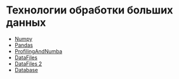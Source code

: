 # Технологии обработки больших данных

* [Numpy](https://github.com/AlexParog/TOBD_5sem/blob/main/01_numpy_%D0%91%D0%B8%D0%B1%D0%B8%D0%BA_%D0%90%D0%BB%D0%B5%D0%BA%D1%81%D0%B0%D0%BD%D0%B4%D1%80.ipynb)
* [Pandas](https://github.com/AlexParog/TOBD_5sem/blob/main/02_pandas_%D0%91%D0%B8%D0%B1%D0%B8%D0%BA_%D0%90%D0%BB%D0%B5%D0%BA%D1%81%D0%B0%D0%BD%D0%B4%D1%80.ipynb)
* [ProfilingAndNumba](https://github.com/AlexParog/TOBD_5sem/blob/main/03_profiling_%D0%91%D0%B8%D0%B1%D0%B8%D0%BA_%D0%90%D0%BB%D0%B5%D0%BA%D1%81%D0%B0%D0%BD%D0%B4%D1%80_%D0%B22.ipynb)
* [DataFiles](https://github.com/AlexParog/TOBD_5sem/blob/main/04_data_files_%D0%91%D0%B8%D0%B1%D0%B8%D0%BA_%D0%90%D0%BB%D0%B5%D0%BA%D1%81%D0%B0%D0%BD%D0%B4%D1%80.ipynb)
* [DataFiles 2]()
* [Database]()

